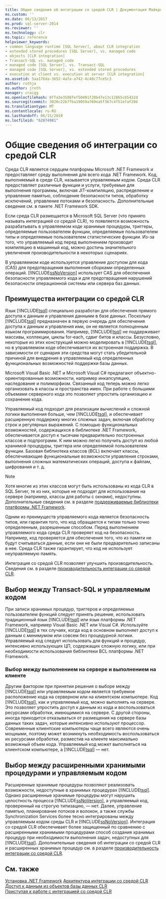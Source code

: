 ```yaml
---
title: Общие сведения об интеграции со средой CLR | Документация Майкрософт
ms.custom: ''
ms.date: 06/13/2017
ms.prod: sql-server-2014
ms.reviewer: ''
ms.technology: clr
ms.topic: reference
helpviewer_keywords:
- common language runtime [SQL Server], about CLR integration
- extended stored procedures [SQL Server], vs. managed code
- objects [CLR integration]
- Transact-SQL vs. managed code
- managed code [SQL Server], vs. Transact-SQL
- managed code [SQL Server], vs. extended stored procedures
- execution at client vs. execution at server [CLR integration]
ms.assetid: 5aa176da-3652-4afa-a742-4c40c77ce5c3
author: rothja
ms.author: jroth
manager: craigg
ms.openlocfilehash: 8ffa3e3508fef50491f20b47e13c12865cb5432d
ms.sourcegitcommit: 3026c22b7fba19059a769ea5f367c4f51efaf286
ms.translationtype: MT
ms.contentlocale: ru-RU
ms.lasthandoff: 06/15/2019
ms.locfileid: "62874981"
---
```

# <a name="overview-of-clr-integration"></a>Общие сведения об интеграции со средой CLR
  Среда CLR является сердцем платформы Microsoft .NET Framework и предоставляет среду выполнения для всего кода .NET Framework. Код, выполняемый в среде CLR, называется управляемым кодом. Среда CLR предоставляет различные функции и услуги, требуемые для выполнения программы, включая JIT-компиляцию, распределение и управление памятью, соблюдение безопасности типов, обработку исключений, управление потоками и безопасность.  Дополнительные сведения см. в пакете .NET Framework SDK.  
  
 Если среда CLR размещается в Microsoft SQL Server (что принято называть интеграцией со средой CLR), то появляется возможность разрабатывать в управляемом коде хранимые процедуры, триггеры, определяемые пользователем функции, определяемые пользователем типы и определяемые пользователем статистические функции. Из-за того, что управляемый код перед выполнением производит компиляцию в машинный код, можно достичь значительного увеличения производительности в некоторых сценариях.  
  
 В управляемом коде используется управление доступом для кода (CAS) для предотвращения выполнения сборками определенных операций. [!INCLUDE[ssNoVersion](../../../includes/ssnoversion-md.md)] использует CAS для обеспечения безопасности управляемого кода и для предотвращения нарушений безопасности операционной системы или сервера баз данных.  
  
## <a name="advantages-of-clr-integration"></a>Преимущества интеграции со средой CLR  
 Язык [!INCLUDE[tsql](../../../includes/tsql-md.md)] специально разработан для обеспечения прямого доступа к данным и управления данными в базе данных. Поскольку [!INCLUDE[tsql](../../../includes/tsql-md.md)] предназначен в первую очередь для обеспечения доступа к данным и управления ими, он не является полноценным языком программирования. Например, [!INCLUDE[tsql](../../../includes/tsql-md.md)] не поддерживает массивы, коллекции, циклы for-each, сдвиг битов и классы. Безусловно, некоторые из этих конструкций можно моделировать в [!INCLUDE[tsql](../../../includes/tsql-md.md)], но в управляемом коде обеспечивается их встроенная поддержка. В зависимости от сценария эти средства могут стать убедительной причиной для внедрения в управляемый код определенных функциональных возможностей поддержки базы данных.  
  
 Microsoft Visual Basic .NET и Microsoft Visual C# предлагают объектно-ориентированные возможности, например инкапсуляцию, наследование и полиморфизм. Связанный код теперь можно легко организовать в классы и пространства имен. При работе с большими объемами серверного кода это позволяет упростить организацию и сохранение кода.  
  
 Управляемый код подходит для реализации вычислений и сложной логики выполнения больше, чем [!INCLUDE[tsql](../../../includes/tsql-md.md)], и обеспечивает расширенную поддержку многих сложных задач, включая обработку строк и регулярных выражений. С помощью функциональных возможностей, содержащихся в библиотеке .NET Framework, обеспечивается доступ к тысячам предварительно построенных классов и подпрограмм. К ним можно легко получить доступ из любой хранимой процедуры, триггера или определяемой пользователем функции. Базовая библиотека классов (BCL) включает классы, обеспечивающие функциональные возможности управления строками, выполнения сложных математических операций, доступа к файлам, шифрования и т. д.  
  
> [!NOTE]  
>  Хотя многие из этих классов могут быть использованы из кода CLR в SQL Server, те из них, которые не подходят для использования на сервере (например, классы для работы с окнами), недоступны. Дополнительные сведения см. в разделе [поддерживаемые библиотеки платформы .NET Framework](database-objects/supported-net-framework-libraries.md).  
  
 Одним из преимуществ управляемого кода является безопасность типов, или гарантия того, что код обращается к типам только точно определенным, разрешенным способом. Перед выполнением управляемого кода среда CLR проверяет код на безопасность. Например, код проверяется для обеспечения того, что из памяти не будут считываться данные, если они не были предварительно записаны в нее. Среда CLR также гарантирует, что код не использует неуправляемую память.  
  
 Интеграция со средой CLR позволяет улучшить производительность. Сведения см. в разделе [производительность интеграции со средой CLR](clr-integration-architecture-performance.md).  
  
## <a name="choosing-between-transact-sql-and-managed-code"></a>Выбор между Transact-SQL и управляемым кодом  
 При записи хранимых процедур, триггеров и определяемых пользователем функций следует принять решение, использовать традиционный язык [!INCLUDE[tsql](../../../includes/tsql-md.md)] или язык платформы .NET Framework, например Visual Basic .NET или Visual C#. Используйте [!INCLUDE[tsql](../../../includes/tsql-md.md)] в тех случаях, когда код в основном выполняет доступ к данным с минимумом или совсем без процедурной логики. Управляемый код следует использовать для функций и процедур, интенсивно использующих ЦП, содержащих сложную логику, или при необходимости использования библиотеки BCL платформы .NET Framework.  
  
### <a name="choosing-between-execution-in-the-server-and-execution-in-the-client"></a>Выбор между выполнением на сервере и выполнением на клиенте  
 Другим фактором при принятии решения о выборе между [!INCLUDE[tsql](../../../includes/tsql-md.md)] или управляемым кодом является требуемое расположение кода на серверном или на клиентском компьютере. Код [!INCLUDE[tsql](../../../includes/tsql-md.md)], как и управляемый код, можно выполнять на сервере. Это позволяет упростить доступ к данным из кода и воспользоваться ресурсами обработки, имеющимися на сервере. С другой стороны, иногда приходится отказываться от размещения на сервере базы данных таких задач, которые интенсивно используют процессор. Современные клиентские компьютеры чаще всего являются очень мощными, поэтому может возникнуть необходимость воспользоваться их ресурсами обработки, разместив на клиенте максимально возможный объем кода. Управляемый код может выполняться на клиентском компьютере, а [!INCLUDE[tsql](../../../includes/tsql-md.md)] — нет.  
  
## <a name="choosing-between-extended-stored-procedures-and-managed-code"></a>Выбор между расширенными хранимыми процедурами и управляемым кодом  
 Расширенные хранимые процедуры позволяют реализовать возможности, недоступные в хранимых процедурах [!INCLUDE[tsql](../../../includes/tsql-md.md)]. Однако расширенные хранимые процедуры могут нарушить целостность процесса [!INCLUDE[ssNoVersion](../../../includes/ssnoversion-md.md)], а управляемый код, проверенный на строгую типизацию, — нет. Далее, управление памятью, планирование потоков и волокон, а также службы Synchronization Services более тесно интегрированы между управляемым кодом среды CLR и [!INCLUDE[ssNoVersion](../../../includes/ssnoversion-md.md)]. Интеграция со средой CLR обеспечивает более защищенный по сравнению с расширенными хранимыми процедурами способ создания хранимых процедур при необходимости выполнения задач, недоступных для [!INCLUDE[tsql](../../../includes/tsql-md.md)]. Дополнительные сведения об интеграции со средой CLR и расширенных хранимых процедур см. в разделе [производительность интеграции со средой CLR](clr-integration-architecture-performance.md).  
  
## <a name="see-also"></a>См. также  
 [Установка .NET Framework](https://technet.microsoft.com/library/ms166014\(v=SQL.105\).aspx)   
 [Архитектура интеграции со средой CLR](../../database-engine/dev-guide/architecture-of-clr-integration.md)   
 [Доступ к данным из объектов базы данных CLR](data-access/data-access-from-clr-database-objects.md)   
 [Приступая к работе с интеграцией со средой CLR](database-objects/getting-started-with-clr-integration.md)  
  
  
